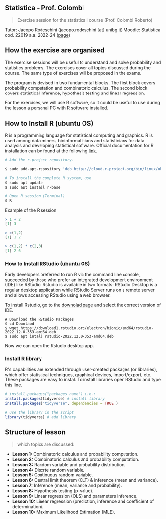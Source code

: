 ## Statistica - Prof. Colombi 
> Exercise session for the statistics I course (Prof. Colombi Roberto)

Tutor: Jacopo Rodeschini (jacopo.rodeschini [at] unibg.it)
Moodle: Statistica cod. 22019 a.a. 2022-24 ([page](https://elearning15.unibg.it/))

## How the exercise are organised
The exercise sessions will be useful to understand and solve probability and statistics problems. The exercises cover all topics discussed during the course.  The same type of exercises will be proposed in the exams.

The program is devised in two fundamental blocks. The first block covers probability computation and combinatoric calculus. The second block covers statistical inference, hypothesis testing and linear regression.  

For the exercises, we will use R software, so it could be useful to use during the lesson a personal PC with R software installed.

## How to Install R (ubuntu OS)
R is a programming language for statistical computing and graphics. R is used among data miners, bioinformaticians and statisticians for data analysis and developing statistical software. Official documentation for R installation can be found at the following [link](https://cran.r-project.org/bin/linux/ubuntu/fullREADME.html).

```.sh
# Add the r-project repository. 

$ sudo add-apt-repository 'deb https://cloud.r-project.org/bin/linux/ubuntu focal-cran40/'

# To install the complete R system, use
$ sudo apt update
$ sudo apt install r-base

# Open R session (Terminal)
$ R
```

Example of the R session
```.R
> 1 + 2
[1] 3

> c(1,2)
[1] 1 2

> c(1,2) * c(2,3)
[1] 2 6
```

### How to Install RStudio (ubuntu OS)
Early developers preferred to run R via the command line console, succeeded by those who prefer an integrated development environment (IDE) like RStudio. Rstudio is available in two formats: RStudio Desktop is a regular desktop application while RStudio Server runs on a remote server and allows accessing RStudio using a web browser.

To install Rstudio, go to the [downolad page](https://www.rstudio.com/products/rstudio/download/#download) and select the correct version of IDE. 

```
# Download the RStudio Packages
$ cd Downlaod
$ wget https://download1.rstudio.org/electron/bionic/amd64/rstudio-2022.12.0-353-amd64.deb
$ sudo apt intall rstudio-2022.12.0-353-amd64.deb
```

Now we can open the Rstudio desktop app.

### Install R library
R's capabilities are extended through user-created packages (or libraries), which offer statistical techniques, graphical devices, import/export, etc. These packages are easy to instal. To install libraries open RStudio and type this line. 

```.R
# install.packages("packages_name") i.e.:
install.packages(tidyverse) # install library
install.packages("tidyverse", dependencies = TRUE )

# use the library in the script 
library(tidyverse) # add library

```

## Structure of lesson
> which topics are discussed:

- **Lesson 1:** Combinatoric calculus and probability computation. 
- **Lesson 2:** Combinatoric calculus and probability computation. 
- **Lesson 3:** Random variable and probability distribution.
- **Lesson 4:** Discrte random variable.
- **Lesson 5:** Continuous random variable.
- **Lesson 6:** Central limit theorem (CLT) & inference (mean and variance).
- **Lesson 7:** Inference (mean, variance and probability).
- **Lesson 8:** Hypothesis testing (p-value).
- **Lesson 9:** Linear regression (OLS) and parameters inference.
- **Lesson 10:** Linear regression (prediction, inference and coefficient of determination).
- **Lesson 10:** Maximum Likelihood Estimation (MLE).

 





